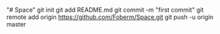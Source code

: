 "# Space"   git init  git add README.md  git commit -m "first commit"  git remote add origin https://github.com/Foberm/Space.git  git push -u origin master
